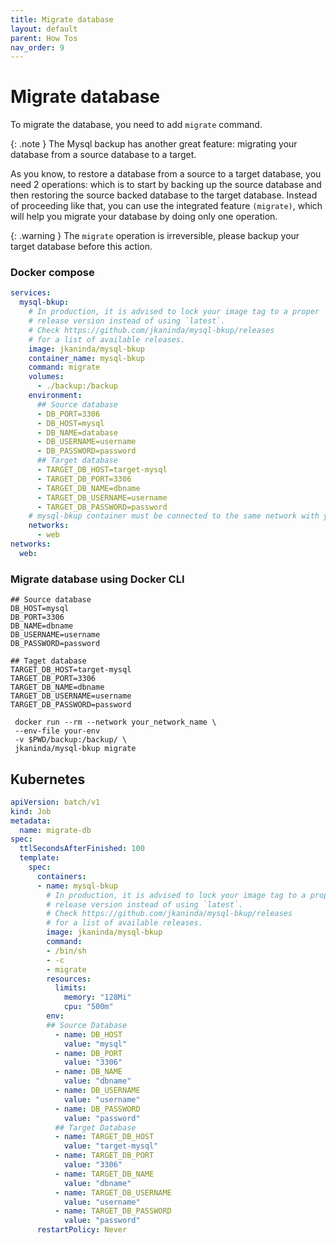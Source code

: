 ```yaml
---
title: Migrate database
layout: default
parent: How Tos
nav_order: 9
---
```


# Migrate database

To migrate the database, you need to add `migrate` command.

{: .note }
The Mysql backup has another great feature: migrating your database from a source database to a target.

As you know, to restore a database from a source to a target database, you need 2 operations: which is to start by backing up the source database and then restoring the source backed database to the target database.
Instead of proceeding like that, you can use the integrated feature `(migrate)`, which will help you migrate your database by doing only one operation.

{: .warning }
The `migrate` operation is irreversible, please backup your target database before this action.

### Docker compose
```yml
services:
  mysql-bkup:
    # In production, it is advised to lock your image tag to a proper
    # release version instead of using `latest`.
    # Check https://github.com/jkaninda/mysql-bkup/releases
    # for a list of available releases.
    image: jkaninda/mysql-bkup
    container_name: mysql-bkup
    command: migrate
    volumes:
      - ./backup:/backup
    environment:
      ## Source database
      - DB_PORT=3306
      - DB_HOST=mysql
      - DB_NAME=database
      - DB_USERNAME=username
      - DB_PASSWORD=password
      ## Target database
      - TARGET_DB_HOST=target-mysql
      - TARGET_DB_PORT=3306
      - TARGET_DB_NAME=dbname
      - TARGET_DB_USERNAME=username
      - TARGET_DB_PASSWORD=password
    # mysql-bkup container must be connected to the same network with your database
    networks:
      - web
networks:
  web:
```


### Migrate database using Docker CLI


```
## Source database
DB_HOST=mysql
DB_PORT=3306
DB_NAME=dbname
DB_USERNAME=username
DB_PASSWORD=password

## Taget database
TARGET_DB_HOST=target-mysql
TARGET_DB_PORT=3306
TARGET_DB_NAME=dbname
TARGET_DB_USERNAME=username
TARGET_DB_PASSWORD=password
```

```shell
 docker run --rm --network your_network_name \
 --env-file your-env
 -v $PWD/backup:/backup/ \
 jkaninda/mysql-bkup migrate
```

## Kubernetes

```yaml
apiVersion: batch/v1
kind: Job
metadata:
  name: migrate-db
spec:
  ttlSecondsAfterFinished: 100
  template:
    spec:
      containers:
      - name: mysql-bkup
        # In production, it is advised to lock your image tag to a proper
        # release version instead of using `latest`.
        # Check https://github.com/jkaninda/mysql-bkup/releases
        # for a list of available releases.
        image: jkaninda/mysql-bkup
        command:
        - /bin/sh
        - -c
        - migrate
        resources:
          limits:
            memory: "128Mi"
            cpu: "500m"
        env:
        ## Source Database
          - name: DB_HOST
            value: "mysql"    
          - name: DB_PORT
            value: "3306"  
          - name: DB_NAME
            value: "dbname"
          - name: DB_USERNAME
            value: "username"
          - name: DB_PASSWORD
            value: "password"
          ## Target Database
          - name: TARGET_DB_HOST
            value: "target-mysql"    
          - name: TARGET_DB_PORT
            value: "3306"
          - name: TARGET_DB_NAME
            value: "dbname"
          - name: TARGET_DB_USERNAME
            value: "username"
          - name: TARGET_DB_PASSWORD
            value: "password"
      restartPolicy: Never
```